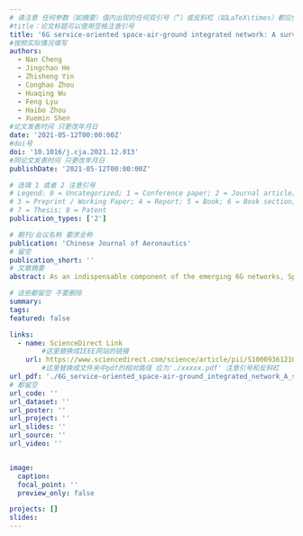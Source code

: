 ```yaml
---
# 请注意 任何参数（如摘要）值内出现的任何双引号（“）或反斜杠（如LaTeX\times）都应使用反斜杠（\）进行转义。例如，符号“和LaTeX text\times分别变为\”和\\times。有关详细信息，请参阅YAML或TOML文档。
#title：论文标题可以使用空格注意引号
title: '6G service-oriented space-air-ground integrated network: A survey'
#按照实际情况填写
authors:
  - Nan Cheng 
  - Jingchao He 
  - Zhisheng Yin 
  - Conghao Zhou 
  - Huaqing Wu
  - Feng Lyu
  - Haibo Zhou
  - Xuemin Shen
#论文发表时间 只更改年月日
date: '2021-05-12T00:00:00Z'
#doi号
doi: '10.1016/j.cja.2021.12.013'
#同论文发表时间 只更改年月日
publishDate: '2021-05-12T00:00:00Z'

# 选填 1 或者 2 注意引号
# Legend: 0 = Uncategorized; 1 = Conference paper; 2 = Journal article;
# 3 = Preprint / Working Paper; 4 = Report; 5 = Book; 6 = Book section;
# 7 = Thesis; 8 = Patent
publication_types: ['2']

# 期刊/会议名称 要求全称
publication: 'Chinese Journal of Aeronautics'
# 留空
publication_short: ''
# 文章摘要
abstract: As an indispensable component of the emerging 6G networks, Space-Air-Ground Integrated Networks (SAGINs) are envisioned to provide ubiquitous network connectivity and services by integrating satellite networks, aerial networks, and terrestrial networks. In 6G SAGINs, a wide variety of network services with the features of diverse requirements, complex mobility, and multi-dimensional resources will pose great challenges to service provisioning, which urges the development of service-oriented SAGINs. In this paper, we conduct a comprehensive review of 6G SAGINs from a new perspective of service-oriented network. First, we present the requirements of service-oriented networks, and then propose a service-oriented SAGINs management architecture. Two categories of critical technologies are presented and discussed, i.e., heterogeneous resource orchestration technologies and the cloud-edge synergy technologies, which facilitate the interoperability of different network segments and cooperatively orchestrate heterogeneous resources across different domains, according to the service features and requirements. In addition, the potential future research directions are also presented and discussed.

# 这些都留空 不要删除
summary:  
tags:
featured: false

links:
  - name: ScienceDirect Link
        #这里替换成IEEE网站的链接
    url: https://www.sciencedirect.com/science/article/pii/S1000936121004738
        #这里替换成文件夹中pdf的相对路径 应为'./xxxxx.pdf' 注意引号和反斜杠
url_pdf: './6G_service-oriented_space-air-ground_integrated_network_A_survey.pdf'
# 都留空
url_code: ''
url_dataset: ''
url_poster: ''
url_project: ''
url_slides: ''
url_source: ''
url_video: ''


image:
  caption: 
  focal_point: ''
  preview_only: false

projects: []
slides:
---
```

